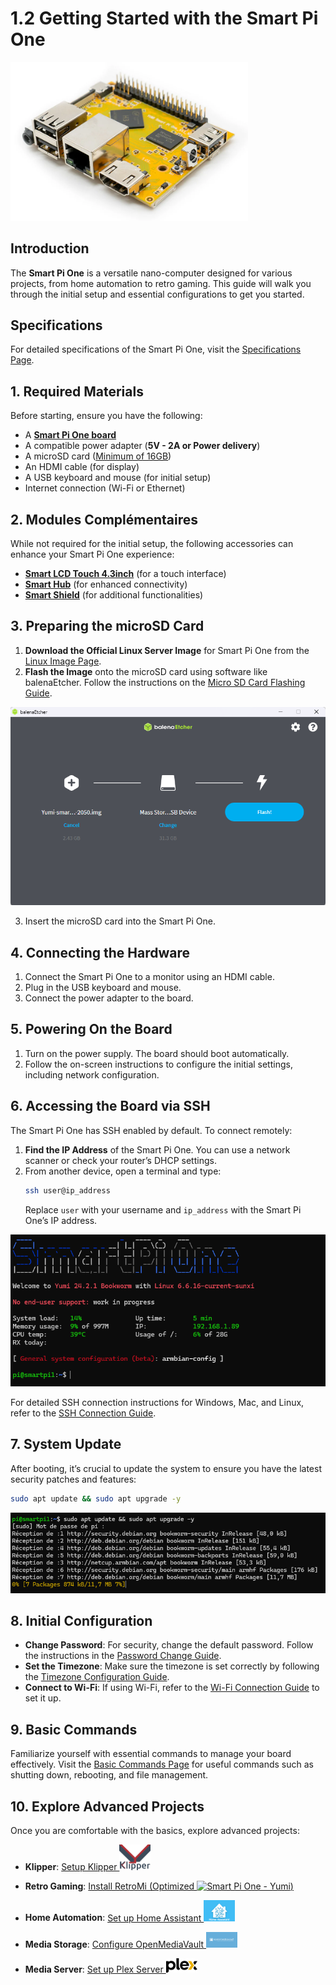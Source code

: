 # 1.2 Getting Started with the Smart Pi One

<img src="../../img/SmartPi/SmartPi_One_Startup/smartpi_one_startup_1.png" alt="Smart Pi One - Yumi" width="380"/>

## Introduction
The **Smart Pi One** is a versatile nano-computer designed for various projects, from home automation to retro gaming. This guide will walk you through the initial setup and essential configurations to get you started.

## Specifications
For detailed specifications of the Smart Pi One, visit the [Specifications Page](https://wiki.yumi-lab.com/SmartPI/SmartPi_One_specifications/).

## 1. Required Materials
Before starting, ensure you have the following:
- A **[Smart Pi One board](https://wanhao-europe.com/collections/yumi-smart-pi-nano-computer-diy/products/yumi-smart-pi-one-1g-ddr3-processeur-h3-allwinner)**
- A compatible power adapter (**5V - 2A or Power delivery**)
- A microSD card ([Minimum of 16GB](https://wanhao-europe.com/collections/yumi-smart-pi-nano-computer-diy/products/carte-micro-sd-16go))
- An HDMI cable (for display)
- A USB keyboard and mouse (for initial setup)
- Internet connection (Wi-Fi or Ethernet)

## 2. Modules Complémentaires
While not required for the initial setup, the following accessories can enhance your Smart Pi One experience:
- **[Smart LCD Touch 4.3inch](https://wiki.yumi-lab.com/Yumi_Components/SmartLCD_Touch_4.3inch800x480specifications/)** (for a touch interface)
- **[Smart Hub](https://wiki.yumi-lab.com/Yumi_Components/SmartHub_specifications/)** (for enhanced connectivity)
- **[Smart Shield](https://wiki.yumi-lab.com/Yumi_Components/SmartShield_specifications/)** (for additional functionalities)

## 3. Preparing the microSD Card
1. **Download the Official Linux Server Image** for Smart Pi One from the [Linux Image Page](https://wiki.yumi-lab.com/SmartPI/SmartPi_Linux/).
2. **Flash the Image** onto the microSD card using software like balenaEtcher. Follow the instructions on the [Micro SD Card Flashing Guide](https://wiki.yumi-lab.com/SmartPI/SmartPi_Linux_flash_sd/).

![alt text](../../img/SmartPi/SmartPi_One_Startup/smartpi_one_startup_2.png)

3. Insert the microSD card into the Smart Pi One.

## 4. Connecting the Hardware
1. Connect the Smart Pi One to a monitor using an HDMI cable.
2. Plug in the USB keyboard and mouse.
3. Connect the power adapter to the board.

## 5. Powering On the Board
1. Turn on the power supply. The board should boot automatically.
2. Follow the on-screen instructions to configure the initial settings, including network configuration.

## 6. Accessing the Board via SSH
The Smart Pi One has SSH enabled by default. To connect remotely:
1. **Find the IP Address** of the Smart Pi One. You can use a network scanner or check your router’s DHCP settings.
2. From another device, open a terminal and type:
   ```bash
   ssh user@ip_address
   ```
   Replace `user` with your username and `ip_address` with the Smart Pi One’s IP address.

![alt text](../../img/SmartPi/SmartPi_One_Startup/smartpi_one_startup_3.png)

For detailed SSH connection instructions for Windows, Mac, and Linux, refer to the [SSH Connection Guide](https://wiki.yumi-lab.com/SmartPI/SmartPi_Connect_Ssh/).

## 7. System Update
After booting, it’s crucial to update the system to ensure you have the latest security patches and features:
```bash
sudo apt update && sudo apt upgrade -y
```

![alt text](../../img/SmartPi/SmartPi_One_Startup/smartpi_one_startup_4.png)

## 8. Initial Configuration
- **Change Password**: For security, change the default password. Follow the instructions in the [Password Change Guide](https://wiki.yumi-lab.com/SmartPI/SmartPi_Change_Password/).
- **Set the Timezone**: Make sure the timezone is set correctly by following the [Timezone Configuration Guide](https://wiki.yumi-lab.com/SmartPI/SmartPi_ConfigureTimeZone/).
- **Connect to Wi-Fi**: If using Wi-Fi, refer to the [Wi-Fi Connection Guide](https://wiki.yumi-lab.com/SmartPI/SmartPi_Connect_Wifi/) to set it up.

## 9. Basic Commands
Familiarize yourself with essential commands to manage your board effectively. Visit the [Basic Commands Page](https://wiki.yumi-lab.com/SmartPI/SmartPi_Basic_Commands/) for useful commands such as shutting down, rebooting, and file management.

## 10. Explore Advanced Projects
Once you are comfortable with the basics, explore advanced projects:
- **Klipper**: [Setup Klipper <img src="../../img/SmartPi/SmartPi_One_Startup/smartpi_one_startup_6.png" alt="Smart Pi One - Yumi" width="50"/>](https://wiki.yumi-lab.com/SmartPI/SmartPi_Klipper/)
- **Retro Gaming**: [Install RetroMi (Optimized <img src="../../img/SmartPi/Retro_Gaming/RetroPieWebsiteLogo.png" alt="Smart Pi One - Yumi" width="100"/>)](https://wiki.yumi-lab.com/SmartPI/SmartPi_Retro_Gaming/)

- **Home Automation**: [Set up Home Assistant <img src="../../img/SmartPi/SmartPi_One_Startup/smartpi_one_startup_5.png" alt="Smart Pi One - Yumi" width="50"/>](https://wiki.yumi-lab.com/SmartPI/SmartPi_Home_Assistant/)
- **Media Storage**: [Configure OpenMediaVault <img src="../../img/SmartPi/SmartPi_One_Startup/smartpi_one_startup_7.png" alt="Smart Pi One - Yumi" width="50"/>](https://wiki.yumi-lab.com/SmartPI/SmartPI_OpenMediaVault/)
- **Media Server**: [Set up Plex Server <img src="../../img/SmartPi/SmartPi_One_Startup/smartpi_one_startup_8.png" alt="Smart Pi One - Yumi" width="50"/>](https://wiki.yumi-lab.com/SmartPI/SmartPi_Plex_Server/)
